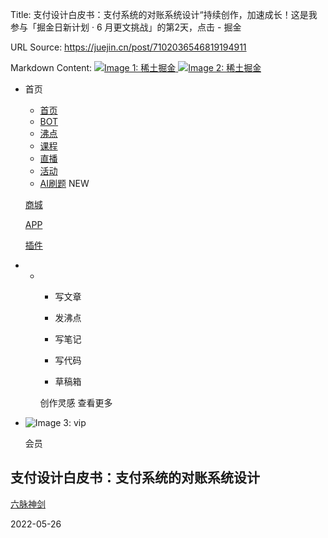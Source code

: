 Title: 支付设计白皮书：支付系统的对账系统设计“持续创作，加速成长！这是我参与「掘金日新计划 · 6 月更文挑战」的第2天，点击 - 掘金

URL Source: https://juejin.cn/post/7102036546819194911

Markdown Content:
[![Image 1: 稀土掘金](https://lf-web-assets.juejin.cn/obj/juejin-web/xitu_juejin_web/e08da34488b114bd4c665ba2fa520a31.svg) ![Image 2: 稀土掘金](https://lf-web-assets.juejin.cn/obj/juejin-web/xitu_juejin_web/6c61ae65d1c41ae8221a670fa32d05aa.svg)](https://juejin.cn/)

*   首页
    
    *   [首页](https://juejin.cn/)
    *   [BOT](https://juejin.cn/bots)
    *   [沸点](https://juejin.cn/pins)
    *   [课程](https://juejin.cn/course)
    *   [直播](https://juejin.cn/live)
    *   [活动](https://juejin.cn/events/all)
    *   [AI刷题](https://juejin.cn/problemset) NEW
    
    [商城](https://detail.youzan.com/show/goods/newest?kdt_id=104340304)
    
    [APP](https://juejin.cn/app?utm_source=jj_nav)
    
    [插件](https://juejin.cn/extension?utm_source=jj_nav)
    

*   *   *   写文章
            
        *   发沸点
            
        *   写笔记
            
        *   写代码
            
        *   草稿箱
            
        
        创作灵感 查看更多
        
*   ![Image 3: vip](https://p9-juejin.byteimg.com/tos-cn-i-k3u1fbpfcp/ffd3e238ee7f46eab42bf88af17f5528~tplv-k3u1fbpfcp-image.image#?w=25&h=26&s=5968&e=svg&a=1&b=dacbbc)
    
    会员
    

   

支付设计白皮书：支付系统的对账系统设计
-------------------

[六脉神剑](https://juejin.cn/user/2682464104616023/posts)

2022-05-26
